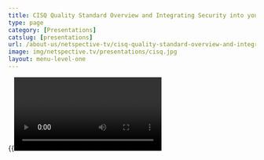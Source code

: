 ```yaml
---
title: CISQ Quality Standard Overview and Integrating Security into your Systems Development Lifecycle (SDLC)
type: page
category: [Presentations]
catslug: [presentations]
url: /about-us/netspective-tv/cisq-quality-standard-overview-and-integrating-security-into-your-systems-development-lifecycle-sdlc/
image: img/netspective.tv/presentations/cisq.jpg
layout: menu-level-one
---
```


{{<video a9abb2c8505740ea807b26098aabdd91>}}